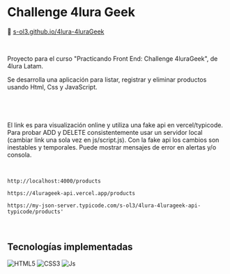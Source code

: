 
<div align="left">
 
 <h1>Challenge 4lura Geek</h1>
 
</div>

🔗 [s-ol3.github.io/4lura-4luraGeek](https://s-ol3.github.io/4lura-4luraGeek/ )


<br>

Proyecto para el curso "Practicando Front End: Challenge 4luraGeek", de 4lura Latam.

Se desarrolla una aplicación para listar, registrar y eliminar productos usando Html, Css y JavaScript.

<br>

#


El link es para visualización online y utiliza una fake api en vercel/typicode. Para probar ADD y DELETE consistentemente usar un servidor local (cambiar link una sola vez en js/script.js). Con la fake api los cambios son inestables y temporales. Puede mostrar mensajes de error en alertas y/o consola.

<br>

    http://localhost:4000/products

    https://4lurageek-api.vercel.app/products
    
    https://my-json-server.typicode.com/s-ol3/4lura-4lurageek-api-typicode/products'


<br>

## Tecnologías implementadas


![HTML5](https://img.shields.io/badge/html5-393434.svg?style=for-the-badge&logo=html5&logoColor=white)
![CSS3](https://img.shields.io/badge/css3-393434.svg?style=for-the-badge&logo=css3&logoColor=white)
![Js](https://img.shields.io/badge/JavaScript-393434?style=for-the-badge&logo=javascript&logoColor=white)


